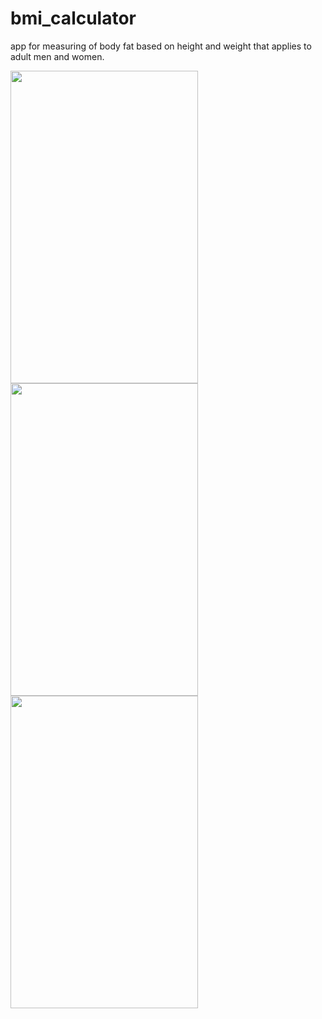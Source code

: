 # bmi_calculator

app for measuring of body fat based on height and weight that applies to adult men and women.

<img src="https://user-images.githubusercontent.com/86576304/123617505-9b7d8f80-d807-11eb-96da-73611204e57a.png" width="300" height="500">    <img src="https://user-images.githubusercontent.com/86576304/123617509-9caebc80-d807-11eb-867b-6449550221e9.png" width="300" height="500">     <img src="https://user-images.githubusercontent.com/86576304/123617511-9d475300-d807-11eb-84bb-61520e37dccd.png" width="300" height="500">

